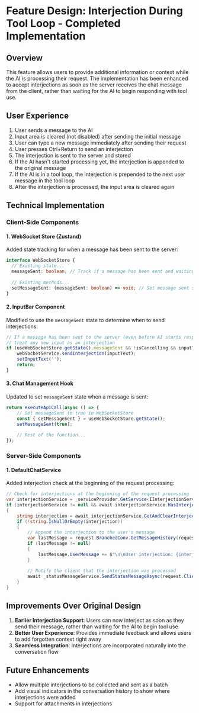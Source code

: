 ﻿# Feature Design: Interjection During Tool Loop - Completed Implementation

## Overview

This feature allows users to provide additional information or context while the AI is processing their request. The implementation has been enhanced to accept interjections as soon as the server receives the chat message from the client, rather than waiting for the AI to begin responding with tool use.

## User Experience

1. User sends a message to the AI
2. Input area is cleared (not disabled) after sending the initial message
3. User can type a new message immediately after sending their request
4. User presses Ctrl+Return to send an interjection
5. The interjection is sent to the server and stored
6. If the AI hasn't started processing yet, the interjection is appended to the original message
7. If the AI is in a tool loop, the interjection is prepended to the next user message in the tool loop
8. After the interjection is processed, the input area is cleared again

## Technical Implementation

### Client-Side Components

#### 1. WebSocket Store (Zustand)

Added state tracking for when a message has been sent to the server:

```typescript
interface WebSocketStore {
  // Existing state...
  messageSent: boolean; // Track if a message has been sent and waiting for response
  
  // Existing methods...
  setMessageSent: (messageSent: boolean) => void; // Set message sent state
}
```

#### 2. InputBar Component

Modified to use the `messageSent` state to determine when to send interjections:

```typescript
// If a message has been sent to the server (even before AI starts responding with tools),
// treat any new input as an interjection
if (useWebSocketStore.getState().messageSent && !isCancelling && inputText.trim()) {
    webSocketService.sendInterjection(inputText);
    setInputText('');
    return;
}
```

#### 3. Chat Management Hook

Updated to set `messageSent` state when a message is sent:

```typescript
return executeApiCall(async () => {
    // Set messageSent to true in WebSocketStore
    const { setMessageSent } = useWebSocketStore.getState();
    setMessageSent(true);
    
    // Rest of the function...
});
```

### Server-Side Components

#### 1. DefaultChatService

Added interjection check at the beginning of the request processing:

```csharp
// Check for interjections at the beginning of the request processing
var interjectionService = _serviceProvider.GetService<IInterjectionService>();
if (interjectionService != null && await interjectionService.HasInterjectionAsync(request.ClientId))
{
    string interjection = await interjectionService.GetAndClearInterjectionAsync(request.ClientId);
    if (!string.IsNullOrEmpty(interjection))
    {
        // Append the interjection to the user's message
        var lastMessage = request.BranchedConv.GetMessageHistory(request.MessageId).LastOrDefault(m => m.Role == v4BranchedConvMessageRole.User);
        if (lastMessage != null)
        {
            lastMessage.UserMessage += $"\n\nUser interjection: {interjection}";
        }
        
        // Notify the client that the interjection was processed
        await _statusMessageService.SendStatusMessageAsync(request.ClientId, "Your interjection has been added to the conversation.");
    }
}
```

## Improvements Over Original Design

1. **Earlier Interjection Support**: Users can now interject as soon as they send their message, rather than waiting for the AI to begin tool use
2. **Better User Experience**: Provides immediate feedback and allows users to add forgotten context right away
3. **Seamless Integration**: Interjections are incorporated naturally into the conversation flow

## Future Enhancements

- Allow multiple interjections to be collected and sent as a batch
- Add visual indicators in the conversation history to show where interjections were added
- Support for attachments in interjections